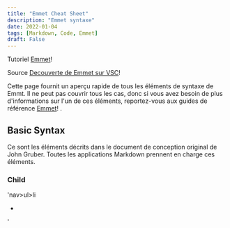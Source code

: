 ```yaml
---
title: "Emmet Cheat Sheet"
description: "Emmet syntaxe"
date: 2022-01-04
tags: [Markdown, Code, Emmet]
draft: False
---
```


Tutoriel [Emmet](https://docs.emmet.io/cheatsheet-a5.pdf)!

Source [Decouverte de Emmet sur VSC](https://www.youtube.com/watch?v=cxlM5nmjh_4)!

Cette page fournit un aperçu rapide de tous les éléments de syntaxe de Emmt. Il ne peut pas couvrir tous les cas, donc si vous avez besoin de plus d'informations sur l'un de ces éléments, reportez-vous aux guides de référence [Emmet](https://docs.emmet.io/cheatsheet-a5.pdf)! .

## Basic Syntax

Ce sont les éléments décrits dans le document de conception original de John Gruber. Toutes les applications Markdown prennent en charge ces éléments.

### Child

'nav>ul>li

<nav>
<ul>
<li></li>
</ul>
</nav>'
